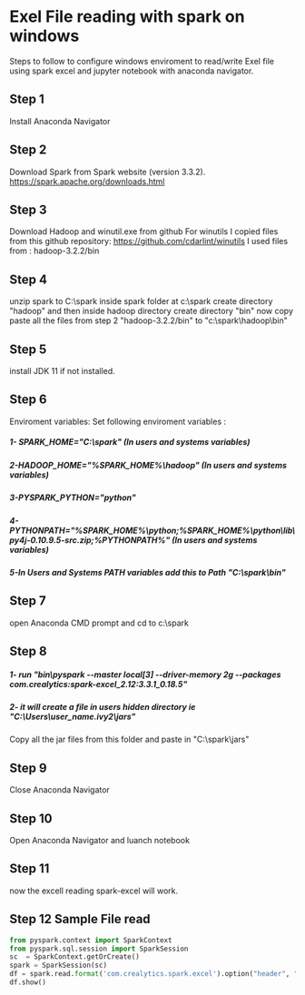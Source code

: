 
# Exel File reading with spark on windows

Steps to follow to configure windows enviroment to read/write Exel file using spark excel and jupyter notebook with anaconda navigator.
## Step 1
Install Anaconda Navigator 
## Step 2
Download Spark from Spark website (version 3.3.2). https://spark.apache.org/downloads.html
## Step 3
Download Hadoop and winutil.exe  from github 
For winutils I copied files from this github repository:
https://github.com/cdarlint/winutils 
I used files from : hadoop-3.2.2/bin
## Step 4
unzip spark to C:\spark
inside spark folder at c:\spark create directory "hadoop"
	and then inside hadoop directory create directory "bin"
	now copy paste all the files from step 2 "hadoop-3.2.2/bin" to "c:\spark\hadoop\bin"

## Step 5
 install JDK 11 if not installed.
## Step 6
Enviroment variables:
	Set following enviroment variables :
##### 1- SPARK_HOME="C:\spark" (In users and systems variables)
##### 2-HADOOP_HOME="%SPARK_HOME%\hadoop" (In users and systems variables)
##### 3-PYSPARK_PYTHON="python"
##### 4-PYTHONPATH="%SPARK_HOME%\python;%SPARK_HOME%\python\lib\py4j-0.10.9.5-src.zip;%PYTHONPATH%" (In users and systems variables)
##### 5-In Users and Systems PATH variables add this to Path "C:\spark\bin"

## Step 7
open Anaconda CMD prompt and cd  to c:\spark 
## Step 8
##### 1-  run "bin\pyspark --master local[3] --driver-memory 2g --packages com.crealytics:spark-excel_2.12:3.3.1_0.18.5"
##### 2- it will create a file in users hidden directory ie "C:\Users\user_name\.ivy2\jars"
Copy all the jar files from this folder and paste in "C:\spark\jars"
## Step 9
Close Anaconda Navigator 
## Step 10
Open Anaconda Navigator and luanch notebook
## Step 11
now the excell reading spark-excel will work.
## Step 12 Sample File read
```python
from pyspark.context import SparkContext
from pyspark.sql.session import SparkSession
sc  = SparkContext.getOrCreate()
spark = SparkSession(sc)
df = spark.read.format('com.crealytics.spark.excel').option("header", "true").option("inferSchema", "true").load(r"C:\\Users\\abc\\myfile.xlsx\")"
df.show()
```
